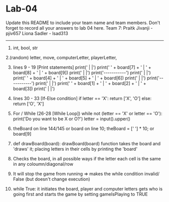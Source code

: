 # Lab-04

Update this README to include your team name and team members. Don't forget to record all your answers to lab 04 here.
Team 7:
Praitk Jivanji - pjiv657
Liona Sadler - lsad313

----------------------------------------------------------------------------------------------------------------------
1. int, bool, str

2.(random)
letter,
move,
computerLetter,
playerLetter,

3. lines 9 - 19 [Print statements]
 print('   |   |')
 print(' ' + board[7] + ' | ' + board[8] + ' | ' + board[9])
 print('   |   |')
 print('-----------')
 print('   |   |')
 print(' ' + board[4] + ' | ' + board[5] + ' | ' + board[6])
 print('   |   |')
 print('-----------')
 print('   |   |')
 print(' ' + board[1] + ' | ' + board[2] + ' | ' + board[3])
 print('   |   |')

4. lines 30 - 33 [If-Else condition]
 if letter == 'X':
  return ['X', 'O']
 else:
  return ['O', 'X']
  
5. For / While (26-28 [While Loop])
 while not (letter == 'X' or letter == 'O'):
  print('Do you want to be X or O?')
  letter = input().upper()

6. theBoard on line 144/145 or board on line 10;
  theBoard = [' '] * 10;
  or board[9]
  

7. def drawBoard(board):
drawBoard(board)
function takes the board and 'draws' it; placing letters in their cells by printing the 'board'

8. Checks the board, in all possible ways if the letter each cell is the same in any coloumn/diagonal/row

9. It will stop the game from running => makes the while condition invalid/ False (but doesn't change execution)


10. while True:
it initiates the board, player and computer letters
gets who is going first
and starts the game by setting gameIsPlaying to TRUE


